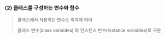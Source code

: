 ### (2) 클래스를 구성하는 변수와 함수

> 클래스에서 사용하는 변수는 위치에 따라 
>
> 클래스 변수(class variables) 와 인스턴스 변수(instance variables)로 구분 

